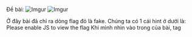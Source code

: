 Đề bài:
![Imgur](https://i.imgur.com/jiCxhH9.png)
![Imgur](https://i.imgur.com/ppoQTBc.png)

Ở đây bài đã chỉ ra dòng flag đỏ là fake. Chúng ta có 1 cái hint ở dưới là: Please enable JS to view the flag
Khi mình nhìn vào trong <body> của bài, tag <script> không triển khai để hiện flag và mình đã chú ý đến đoạn fetch('/totallynottheflag')
![Imgur](https://i.imgur.com/wvIPiH0.png)

Fetch() cho phép tạo một network request tương tự như XMLHttpRequest(XHR). Mình đã truy cập vào /totallynottheflag và tìm ra flag.
![Imgur](https://i.imgur.com/RT9VbPC.png)

flag: ictf{gr333333333333333n_flags_are_g00d_tho}